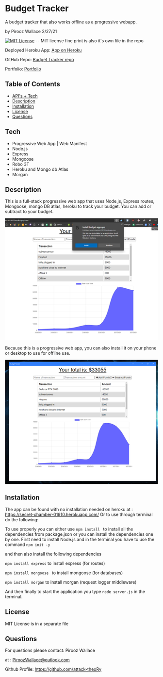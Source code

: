 # Budget Tracker
 A budget tracker that also works offline as a progressive webapp.


by Pirooz Wallace
2/27/21

[![MIT License](https://img.shields.io/badge/license-MIT-blue.svg)](#license)  -- MIT license fine print is also it's own file in the repo

Deployed Heroku App: [App on Heroku](https://secret-chamber-01910.herokuapp.com/)

GitHub Repo: [Budget Tracker repo](https://github.com/attack-theoRy/budget-pwa-offline-tracker)

Portfolio: [Portfolio](https://attack-theory.github.io/Portfolio/)


## Table of Contents
* [API's + Tech](#tech)
* [Description](#description)
* [Installation](#installation)
* [License](#license)
* [Questions](#questions)

## Tech
* Progressive Web App | Web Manifest
* Node.js
* Express
* Mongoose
* Robo 3T
* Heroku and Mongo db Atlas
* Morgan


## Description

This is a full-stack progressive web app that uses Node.js, Express routes, Mongoose, mongo DB atlas, heroku to track your budget. You can add or subtract to your budget. 

![Install](public/images/Sample1install.PNG)

Because this is a progressive web app, you can also install it on your phone or desktop to use for offline use.

![OfflineApp](public/images/Sample2Standalone.png)



## Installation

The app can be found with no installation needed on heroku at :  https://secret-chamber-01910.herokuapp.com/
Or to use through terminal do the following:

To use properly you can either use `npm install ` to install all the dependencies from package.json or you can install the dependencies one by one. First need to install Node.js and in the terminal you have to use the command 
``` npm init -y ```

and then also install the following dependencies 

``` npm install express ```  to install express  (for routes)

``` npm install mongoose  ``` to install mongoose  (for databases)

``` npm install morgan ``` to install morgan (request logger middleware)

And then finally to start the application you type ``` node server.js ``` in the terminal.

## License

MIT License is in a separate file

## Questions
For questions please contact: Pirooz Wallace

at : PiroozWallace@outlook.com

Github Profile: https://github.com/attack-theoRy
